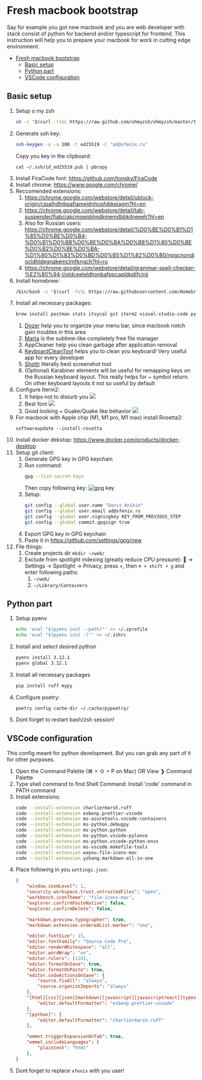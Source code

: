# Fresh macbook bootstrap
Say for example you got new macbook and you are web developer with stack consist of python for backend and/or typescript for frontend. This instruction will help you to prepare your macbook for work in cutting edge environment.
- [Fresh macbook bootstrap](#fresh-macbook-bootstrap)
  - [Basic setup](#basic-setup)
  - [Python part](#python-part)
  - [VSCode configuration](#vscode-configuration)

## Basic setup
1. Setup o my zsh
    ```bash
    sh -c "$(curl -fsSL https://raw.github.com/ohmyzsh/ohmyzsh/master/tools/install.sh)"
    ```
1. Generate ssh key:
    ```bash
    ssh-keygen -o -a 100 -t ed25519 -C "ad@xfenix.ru"
    ```
    Copy you key in the clipboard:
    ```
    cat ~/.ssh/id_ed25519.pub | pbcopy
    ```
1. Install FiraCode font: https://github.com/tonsky/FiraCode
1. Install chrome: https://www.google.com/chrome/
1. Reccomended extensions:
   1. https://chrome.google.com/webstore/detail/ublock-origin/cjpalhdlnbpafiamejdnhcphjbkeiagm?hl=en
   1. https://chrome.google.com/webstore/detail/tab-suspender/fiabciakcmgepblmdkmemdbbkilneeeh?hl=en
   1. Also for Russian users: https://chrome.google.com/webstore/detail/%D0%BE%D0%B1%D1%85%D0%BE%D0%B4-%D0%B1%D0%BB%D0%BE%D0%BA%D0%B8%D1%80%D0%BE%D0%B2%D0%BE%D0%BA-%D1%80%D1%83%D0%BD%D0%B5%D1%82%D0%B0/npgcnondjocldhldegnakemclmfkngch?hl=ru
   1. https://chrome.google.com/webstore/detail/grammar-spell-checker-%E2%80%94-l/oldceeleldhonbafppcapldpdifcinji
1. Install homebrew:
    ```bash
    /bin/bash -c "$(curl -fsSL https://raw.githubusercontent.com/Homebrew/install/HEAD/install.sh)"
    ```
1. Install all necessary packages:
    ```bash
    brew install postman stats itsycal git iterm2 visual-studio-code pyenv gpg-suite shottr marta node dozer appcleaner keyboardcleantool karabiner-elements
    ```
    1. <a href="https://github.com/Mortennn/Dozer" target="_blank">Dozer</a> help you to organize your menu bar, since macbook notch gain troubles in this area
    1. <a href="https://marta.sh" target="_blank">Marta</a> is the sublime-like completely free file manager
    1. AppCleaner help you clean garbage after application removal
    1. <a href="https://folivora.ai/keyboardcleantool">KeyboardCleanTool</a> helps you to clean you keyboard! Very useful app for every developer
    1. <a href="https://shottr.cc/">Shottr</a> literally best screenshot tool
    1. (Optional) Karabiner elements will be useful for remapping keys on the Russian keyboard layout. This really helps for ~ symbol return. On other keyboard layouts it not so useful by default
1. Configure Iterm2:
   1. It helps not to disturb you ![](iterm2-part1.png)
   1. Best font ![](iterm2-part2.png)
   1. Good looking + Guake/Quake like behavior ![](iterm2-part3.png)
1. For macbook with Apple chip (M1, M1 pro, M1 max) install Rosetta2: 
    ```
    softwareupdate --install-rosetta
    ```
1. Install docker dekstop: https://www.docker.com/products/docker-desktop
1. Setup git client:
   1. Generate GPG key in GPG keychain
   1. Run command:
        ```bash
        gpg --list-secret-keys
        ```
        Then copy following key:
        ![gpg key](./gpg-key.png)
   1. Setup:  
        ```bash
        git config --global user.name "Denis Anikin"
        git config --global user.email ad@xfenix.ru
        git config --global user.signingkey KEY_FROM_PREVIOUS_STEP
        git config --global commit.gpgsign true
        ```
    1. Export GPG key in GPG keychain
    1. Paste it in https://github.com/settings/gpg/new
1. File things:
   1. Create projects dir `mkdir ~/web/`
   1. Exclude from spotlight indexing (greatly reduce CPU pressure):  -> Settings -> Spotlight -> Privacy, press +, then `⌘ + shift + g` and enter following paths:
      1. `~/web/`
      1. `~/Library/Containers`

## Python part
1. Setup pyenv
    ```bash
    echo 'eval "$(pyenv init --path)"' >> ~/.zprofile
    echo 'eval "$(pyenv init -)"' >> ~/.zshrc
    ```
1. Install and select desired python
   ```bash
   pyenv install 3.12.1
   pyenv global 3.12.1
   ```
1. Install all necessary packages
    ```bash
    pip install ruff mypy
    ```
1. Configure poetry:
    ```
    poetry config cache-dir ~/.cache/pypoetry/
    ```
1. Dont forget to restart bash/zsh session!

## VSCode configuration
This config meant for python development. But you can grab any part of it for other purposes.<br>
1. Open the Command Palette (⌘ + ⇧ + P on Mac) OR View ❯ Command Palette
1. Type shell command to find Shell Command: Install 'code' command in PATH command
1. Install extensions:
    ```bash
    code --install-extension charliermarsh.ruff
    code --install-extension esbenp.prettier-vscode
    code --install-extension ms-azuretools.vscode-containers
    code --install-extension ms-python.debugpy
    code --install-extension ms-python.python
    code --install-extension ms-python.vscode-pylance
    code --install-extension ms-python.vscode-python-envs
    code --install-extension ms-vscode.makefile-tools
    code --install-extension wayou.file-icons-mac
    code --install-extension yzhang.markdown-all-in-one
    ```
1. Place following in you `settings.json`:
    ```json
    {
        "window.zoomLevel": 1,
        "security.workspace.trust.untrustedFiles": "open",
        "workbench.iconTheme": "file-icons-mac",
        "explorer.confirmPasteNative": false,
        "explorer.confirmDelete": false,
    
        "markdown.preview.typographer": true,
        "markdown.extension.orderedList.marker": "one",
    
        "editor.fontSize": 15,
        "editor.fontFamily": "Source Code Pro",
        "editor.renderWhitespace": "all",
        "editor.wordWrap": "on",
        "editor.rulers": [120],
        "editor.formatOnSave": true,
        "editor.formatOnPaste": true,
        "editor.codeActionsOnSave": {
            "source.fixAll": "always",
            "source.organizeImports": "always"
        },
        "[html][css][json][markdown][javascript][javascriptreact][typescript][typescriptreact]": {
            "editor.defaultFormatter": "esbenp.prettier-vscode"
        },
        "[python]": {
            "editor.defaultFormatter": "charliermarsh.ruff"
        },
    
        "emmet.triggerExpansionOnTab": true,
        "emmet.includeLanguages": {
            "plaintext": "html"
        },
    }
    ```
1. Dont forget to replace `xfenix` with you user!
